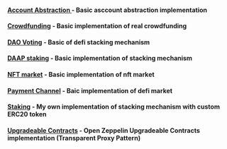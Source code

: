 #### [Account Abstraction ](https://github.com/OlegStrokan/crypto-projects/tree/master/account-abstraction) - Basic asccount abstraction implementation

#### [Crowdfunding](https://github.com/OlegStrokan/crypto-projects/tree/master/crowdfunding) - Basic implementation of real crowdfunding

#### [DAO Voting](https://github.com/OlegStrokan/crypto-projects/tree/master/dao-voting) - Basic of defi stacking mechanism

#### [DAAP staking](https://github.com/OlegStrokan/crypto-projects/tree/master/dapp-stacking) - Basic implementation of stacking mechanism

#### [NFT market](https://github.com/OlegStrokan/crypto-projects/tree/master/ntf-market) - Basic implementation of nft market

#### [Payment Channel](https://github.com/OlegStrokan/crypto-projects/tree/master/payment-channel) - Baic implementation of defi market

#### [Staking](https://github.com/OlegStrokan/crypto-projects/tree/master/staking) - My own implementation of stacking mechanism with custom ERC20 token

#### [Upgradeable Contracts](https://github.com/OlegStrokan/crypto-projects/tree/master/upgradeable-contracts) - Open Zeppelin Upgradeable Contracts implementation (Transparent Proxy Pattern)
